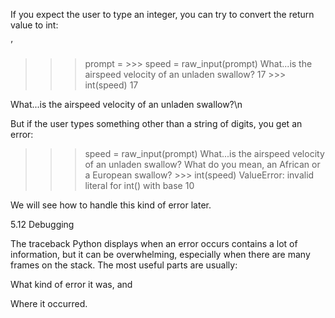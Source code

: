 If you expect the user to type an integer, you can try to convert the return value to int:

’

>>> prompt = >>> speed = raw_input(prompt) What...is the airspeed velocity of an unladen swallow? 17 >>> int(speed) 17

What...is the airspeed velocity of an unladen swallow?\n

But if the user types something other than a string of digits, you get an error:

>>> speed = raw_input(prompt) What...is the airspeed velocity of an unladen swallow? What do you mean, an African or a European swallow? >>> int(speed) ValueError: invalid literal for int() with base 10

We will see how to handle this kind of error later.

5.12 Debugging

The traceback Python displays when an error occurs contains a lot of information, but it can be overwhelming, especially when there are many frames on the stack. The most useful parts are usually:

What kind of error it was, and

Where it occurred.